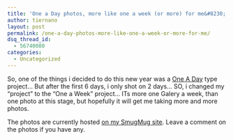 ```yaml
---
title: 'One a Day photos, more like one a week (or more) for me&#8230;'
author: tiernano
layout: post
permalink: /one-a-day-photos-more-like-one-a-week-or-more-for-me/
dsq_thread_id:
  - 56740080
categories:
  - Uncategorized
---
```

So, one of the things i decided to do this new year was a [One A Day][1] type project&#8230; But after the first 6 days, i only shot on 2 days&#8230; SO, i changed my &#8220;project&#8221; to the &#8220;One a Week&#8221; project&#8230; ITs more one Galery a week, than one photo at this stage, but hopefully it will get me taking more and more photos.

The photos are currently hosted [on my SmugMug site][2]. Leave a comment on the photos if you have any.

 [1]: http://photojojo.com/content/tutorials/project-365-take-a-photo-a-day/
 [2]: http://photos.geekphotographer.com/OneAWeek/